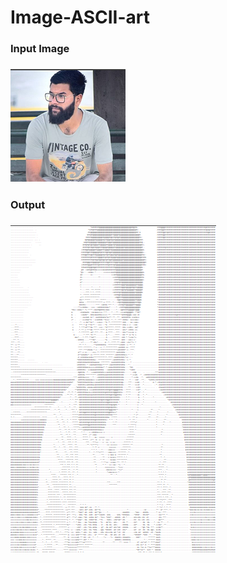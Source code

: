 # Image-ASCII-art
<h3>Input Image<h3>
  <img src="aami.png"/>
<h3>Output<h3>
  <img src="Screenshot.png"/>
